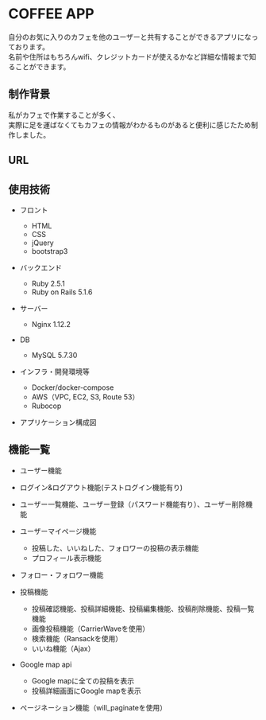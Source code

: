 # COFFEE APP
自分のお気に入りのカフェを他のユーザーと共有することができるアプリになっております。<br>
名前や住所はもちろんwifi、クレジットカードが使えるかなど詳細な情報まで知ることができます。

## 制作背景
私がカフェで作業することが多く、<br>
実際に足を運ばなくてもカフェの情報がわかるものがあると便利に感じたため制作しました。

## URL

## 使用技術

- フロント
  - HTML
  - CSS
  - jQuery
  - bootstrap3

- バックエンド
  - Ruby 2.5.1
  - Ruby on Rails 5.1.6

- サーバー
  - Nginx 1.12.2

- DB
  - MySQL 5.7.30

- インフラ・開発環境等
  - Docker/docker-compose
  - AWS（VPC, EC2, S3, Route 53）
  - Rubocop

- アプリケーション構成図

## 機能一覧
  - ユーザー機能
  - ログイン&ログアウト機能(テストログイン機能有り)
  - ユーザー一覧機能、ユーザー登録（パスワード機能有り）、ユーザー削除機能
  - ユーザーマイページ機能
    - 投稿した、いいねした、フォロワーの投稿の表示機能
    - プロフィール表示機能
  - フォロー・フォロワー機能

- 投稿機能
  - 投稿確認機能、投稿詳細機能、投稿編集機能、投稿削除機能、投稿一覧機能
  - 画像投稿機能（CarrierWaveを使用）
  - 検索機能（Ransackを使用）
  - いいね機能（Ajax）

- Google map api
  - Google mapに全ての投稿を表示
  - 投稿詳細画面にGoogle mapを表示
  
- ページネーション機能（will_paginateを使用）
